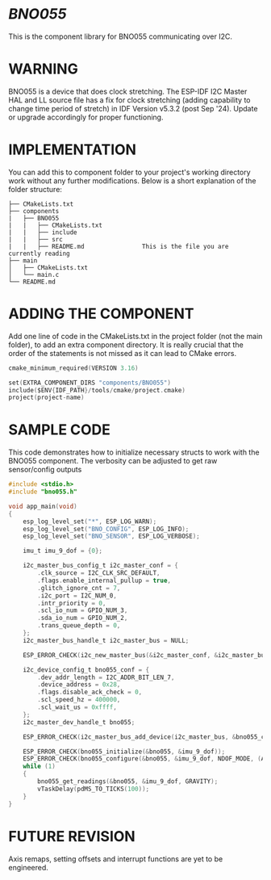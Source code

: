 # _BNO055_

This is the component library for BNO055 communicating over I2C.

# WARNING

BNO055 is a device that does clock stretching. The ESP-IDF I2C Master HAL and LL source file has a fix for clock stretching (adding capability to change time period of stretch) in IDF Version v5.3.2 (post Sep '24). Update or upgrade accordingly for proper functioning.

# IMPLEMENTATION

You can add this to component folder to your project's working directory work without any further modifications. Below is a short explanation of the folder structure:

```
├── CMakeLists.txt
├── components
|   ├── BNO055
|   |   ├── CMakeLists.txt
|   |   ├── include
|   |   ├── src
|   |   ├── README.md                This is the file you are currently reading
├── main
│   ├── CMakeLists.txt
│   └── main.c
└── README.md
```

# ADDING THE COMPONENT

Add one line of code in the CMakeLists.txt in the project folder (not the main folder), to add an extra component directory. It is really crucial that the order of the statements is not missed as it can lead to CMake errors.

```C
cmake_minimum_required(VERSION 3.16)

set(EXTRA_COMPONENT_DIRS "components/BNO055")
include($ENV{IDF_PATH}/tools/cmake/project.cmake)
project(project-name)
```

# SAMPLE CODE

This code demonstrates how to initialize necessary structs to work with the BNO055 component. The verbosity can be adjusted to get raw sensor/config outputs

```c
#include <stdio.h>
#include "bno055.h"

void app_main(void)
{
    esp_log_level_set("*", ESP_LOG_WARN);
    esp_log_level_set("BNO_CONFIG", ESP_LOG_INFO);
    esp_log_level_set("BNO_SENSOR", ESP_LOG_VERBOSE);

    imu_t imu_9_dof = {0};

    i2c_master_bus_config_t i2c_master_conf = {
        .clk_source = I2C_CLK_SRC_DEFAULT,
        .flags.enable_internal_pullup = true,
        .glitch_ignore_cnt = 7,
        .i2c_port = I2C_NUM_0,
        .intr_priority = 0,
        .scl_io_num = GPIO_NUM_3,
        .sda_io_num = GPIO_NUM_2,
        .trans_queue_depth = 0,
    };
    i2c_master_bus_handle_t i2c_master_bus = NULL;

    ESP_ERROR_CHECK(i2c_new_master_bus(&i2c_master_conf, &i2c_master_bus));

    i2c_device_config_t bno055_conf = {
        .dev_addr_length = I2C_ADDR_BIT_LEN_7,
        .device_address = 0x28,
        .flags.disable_ack_check = 0,
        .scl_speed_hz = 400000,
        .scl_wait_us = 0xffff,
    };
    i2c_master_dev_handle_t bno055;

    ESP_ERROR_CHECK(i2c_master_bus_add_device(i2c_master_bus, &bno055_conf, &bno055));

    ESP_ERROR_CHECK(bno055_initialize(&bno055, &imu_9_dof));
    ESP_ERROR_CHECK(bno055_configure(&bno055, &imu_9_dof, NDOF_MODE, (ACC_MG | GY_RPS | EUL_RAD)));
    while (1)
    {
        bno055_get_readings(&bno055, &imu_9_dof, GRAVITY);
        vTaskDelay(pdMS_TO_TICKS(100));
    }
}
```

# FUTURE REVISION

Axis remaps, setting offsets and interrupt functions are yet to be engineered.
